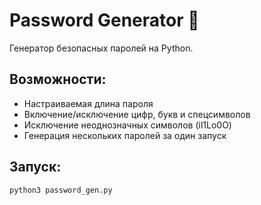 # Password Generator 🔐

Генератор безопасных паролей на Python.

## Возможности:
- Настраиваемая длина пароля
- Включение/исключение цифр, букв и спецсимволов
- Исключение неоднозначных символов (il1Lo0O)
- Генерация нескольких паролей за один запуск

## Запуск:
```bash
python3 password_gen.py
